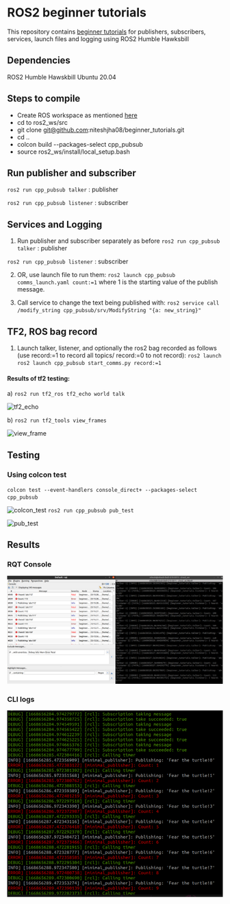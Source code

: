 # ROS2 beginner tutorials
This repository contains [beginner tutorials](http://docs.ros.org/en/humble/Tutorials/Beginner-Client-Libraries.html) for publishers, subscribers, services, launch files and logging using ROS2 Humble Hawksbill

## Dependencies
ROS2 Humble Hawskbill
Ubuntu 20.04

## Steps to compile
- Create ROS workspace as mentioned [here](http://docs.ros.org/en/humble/Tutorials/Beginner-Client-Libraries/Creating-A-Workspace/Creating-A-Workspace.html)
- cd to ros2_ws/src
- git clone git@github.com:niteshjha08/beginner_tutorials.git
- cd ..
- colcon build --packages-select cpp_pubsub
- source ros2_ws/install/local_setup.bash

## Run publisher and subscriber
`ros2 run cpp_pubsub talker` : publisher

`ros2 run cpp_pubsub listener` : subscriber

## Services and Logging
1) Run publisher and subscriber separately as before 
`ros2 run cpp_pubsub talker` : publisher

`ros2 run cpp_pubsub listener` : subscriber

2) OR, use launch file to run them: 
`ros2 launch cpp_pubsub comms_launch.yaml count:=1` where 1 is the starting value of the publish message.

3) Call service to change the text being published with:
`ros2 service call /modify_string cpp_pubsub/srv/ModifyString "{a: new_string}" `

## TF2, ROS bag record
1) Launch talker, listener, and optionally the ros2 bag recorded as follows (use record:=1 to record all topics/ record:=0 to not record):
`ros2 launch ros2 launch cpp_pubsub start_comms.py record:=1`

#### Results of tf2 testing:
a) `ros2 run tf2_ros tf2_echo world talk`

![tf2_echo]()

b) `ros2 run tf2_tools view_frames`

![view_frame]()

## Testing 
### Using colcon test
`colcon test --event-handlers console_direct+ --packages-select cpp_pubsub`

![colcon_test]()
`ros2 run cpp_pubsub pub_test`

![pub_test]()
## Results
### RQT Console
![logs](https://github.com/niteshjha08/beginner_tutorials/blob/Week10_HW/media/logs.png)

### CLI logs
![cli_logs](https://github.com/niteshjha08/beginner_tutorials/blob/Week10_HW/media/cli_log.png)
